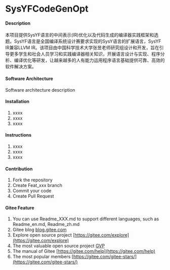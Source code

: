 # SysYFCodeGenOpt

#### Description
本项目提供SysYF语言的中间表示(IR)优化以及代码生成的编译器实践框架和选题。SysYF语言是全国编译系统设计赛要求实现的SysY语言的扩展语言，SysYF IR兼容LLVM IR。该项目由中国科学技术大学张昱老师研究组设计和开发，旨在引导更多学生和社会人员学习和实践编译器相关知识，开展语言设计与实现、程序分析、编译优化等研发，让越来越多的人有能力运用程序语言基础提供可靠、高效的软件解决方案。

#### Software Architecture
Software architecture description

#### Installation

1.  xxxx
2.  xxxx
3.  xxxx

#### Instructions

1.  xxxx
2.  xxxx
3.  xxxx

#### Contribution

1.  Fork the repository
2.  Create Feat_xxx branch
3.  Commit your code
4.  Create Pull Request


#### Gitee Feature

1.  You can use Readme\_XXX.md to support different languages, such as Readme\_en.md, Readme\_zh.md
2.  Gitee blog [blog.gitee.com](https://blog.gitee.com)
3.  Explore open source project [https://gitee.com/explore](https://gitee.com/explore)
4.  The most valuable open source project [GVP](https://gitee.com/gvp)
5.  The manual of Gitee [https://gitee.com/help](https://gitee.com/help)
6.  The most popular members  [https://gitee.com/gitee-stars/](https://gitee.com/gitee-stars/)
